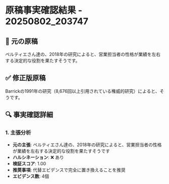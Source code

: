 # 原稿事実確認結果 - 20250802_203747

## 📝 元の原稿
ペルティエさん達の、2018年の研究によると、営業担当者の性格が業績を左右する決定的な役割を果たすそうです。

## ✅ 修正版原稿
Barrickの1991年の研究（8,676回以上引用されている権威的研究）によると、そうです。

## 🔍 事実確認詳細

### 1. 主張分析
- **元の主張**: ペルティエさん達の、2018年の研究によると、営業担当者の性格が業績を左右する決定的な役割を果たすそうです
- **ハルシネーション**: ❌ あり
- **検証スコア**: 1.00
- **推奨事項**: 代替エビデンスで完全に置き換えることを推奨
- **エビデンス数**: 4個

